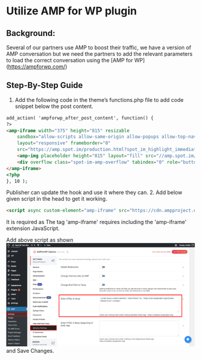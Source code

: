 # Utilize AMP for WP plugin
## Background:
Several of our partners use AMP to boost their traffic, we have a version of AMP conversation but we need the partners to add the relevant parameters to load the correct conversation using the [AMP for WP] (https://ampforwp.com/)

## Step-By-Step Guide
1. Add the following code in the theme’s functions.php file to add code snippet below the post content.
```html
add_action( 'ampforwp_after_post_content', function() {
?>
<amp-iframe width="375" height="815" resizable
    sandbox="allow-scripts allow-same-origin allow-popups allow-top-navigation"
    layout="responsive" frameborder="0"
    src="https://amp.spot.im/production.html?spot_im_highlight_immediate=true&spotId=sp_qMQBaEbp&postId=<?php the_ID(); ?>">
    <amp-img placeholder height="815" layout="fill" src="//amp.spot.im/loader.png"></amp-img>
    <div overflow class="spot-im-amp-overflow" tabindex="0" role="button" aria-label="Read more">Load more...</div>
</amp-iframe>
<?php
}, 10 );
```
Publisher can update the hook and use it where they can.
2. Add below given script in the head to get it working.
```html
<script async custom-element="amp-iframe" src="https://cdn.ampproject.org/v0/amp-iframe-0.1.js"></script>
```
It is required as The tag 'amp-iframe' requires including the 'amp-iframe' extension JavaScript.

Add above script as shown ![here](amp-plugin-settings.png) and Save Changes.


